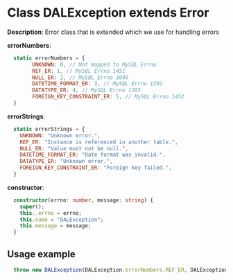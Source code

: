 # Class DALException extends Error

**Description**: Error class that is extended which we use for handling errors 

**errorNumbers**:

```javascript
  static errorNumbers = {
        UNKNOWN: 0, // Not mapped to MySQL Errno
        REF_ER: 1, // MySQL Errno 1451
        NULL_ER: 2, // MySQL Errno 1048
        DATETIME_FORMAT_ER: 3, // MySQL Errno 1292
        DATATYPE_ER: 4, // MySQL Errno 1265
        FOREIGN_KEY_CONSTRAINT_ER: 5, // MySQL Errno 1452
  }
```

**errorStrings**:

```javascript
  static errorStrings = {
    UNKNOWN: "Unknown error.",
    REF_ER: "Instance is referenced in another table.",
    NULL_ER: "Value must not be null.",
    DATETIME_FORMAT_ER: "Date format was invalid.",
    DATATYPE_ER: "Unknown error.",
    FOREIGN_KEY_CONSTRAINT_ER: "Foreign key failed.",
  }
```

**constructor**:

```typescript
  constructor(errno: number, message: string) {
    super();
    this._errno = errno;
    this.name = "DALException";
    this.message = message;
  }
```

## Usage example ##

```typescript
  throw new DALException(DALException.errorNumbers.REF_ER, DALException.errorStrings.REF_ER);
```
